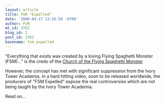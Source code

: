 ```yaml
---
layout: article
title: FSM "Expelled"
date: '2008-04-17 13:26:50 -0700'
author: PvM
mt_id: 3762
blog_id: 2
post_id: 3762
basename: fsm_expelled
---
```

"Everything that exists was created by a loving Flying Spaghetti Monster (FSM)..."  is the credo of the [Church of the Flying Spaghetti Monster](http://www.venganza.org/)

However, the concept has met with significant suppression from the Ivory Tower Academia. In a hard hitting video, soon to be released worldwide, the producers of "FSM Expelled" expose the real controversies which are not being taught by the Ivory Tower Academia.

Read on...


<object width="425" height="355"><param name="movie" value="http://www.youtube.com/v/vaULFAZMK1o&hl=en"><param name="wmode" value="transparent"><embed src="http://www.youtube.com/v/vaULFAZMK1o&hl=en" type="application/x-shockwave-flash" wmode="transparent" width="425" height="355"></object>

